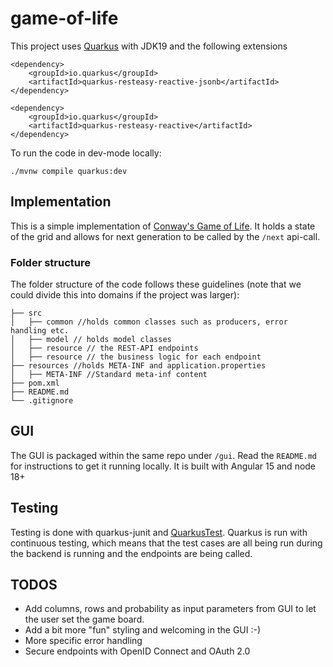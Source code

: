 # game-of-life

This project uses [Quarkus](https://quarkus.io/) with JDK19 and the following extensions

````pom
<dependency>
    <groupId>io.quarkus</groupId>
    <artifactId>quarkus-resteasy-reactive-jsonb</artifactId>
</dependency>

<dependency>
    <groupId>io.quarkus</groupId>
    <artifactId>quarkus-resteasy-reactive</artifactId>
</dependency>
````

To run the code in dev-mode locally:

```shell script
./mvnw compile quarkus:dev
```

## Implementation

This is a simple implementation of [Conway's Game of Life](https://en.wikipedia.org/wiki/Conway%27s_Game_of_Life). It
holds a state of the grid and allows for next
generation to be called by the ``/next`` api-call.

### Folder structure

The folder structure of the code follows these guidelines (note that we could divide this into domains if the project
was larger):

```
├── src
│   ├── common //holds common classes such as producers, error handling etc.
│   ├── model // holds model classes
│   ├── resource // the REST-API endpoints
│   ├── resource // the business logic for each endpoint
├── resources //holds META-INF and application.properties
│   ├── META-INF //Standard meta-inf content
├── pom.xml
├── README.md
└── .gitignore

```

## GUI
The GUI is packaged within the same repo under ``/gui``.
Read the ``README.md`` for instructions to get it running locally. It is built with Angular 15 and node 18+

## Testing

Testing is done with quarkus-junit and [QuarkusTest](https://quarkus.io/guides/getting-started-testing).
Quarkus is run with continuous testing, which means that the test cases are all being run during the backend is running
and the endpoints are being called.

## TODOS
- Add columns, rows and probability as input parameters from GUI to let the user set the game board.
- Add a bit more "fun" styling and welcoming in the GUI :-)
- More specific error handling
- Secure endpoints with OpenID Connect and OAuth 2.0